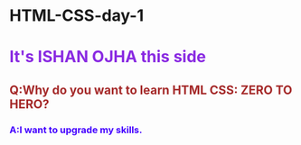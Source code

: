 # HTML-CSS-day-1

<!DOCTYPE html>
<html>
    <head>
        <title>
            HTML & CSS
        </title>
    </head>
    <body>
        <h1 style="color: blueviolet;">It's ISHAN OJHA this side</h1>
        <h2 style="color: brown;">Q:Why do you want to learn HTML CSS: ZERO TO HERO?</h2>
        <h3 style="color: rgb(68, 0, 255);">A:I want to upgrade my skills.</h3>
    </body>
</html>
